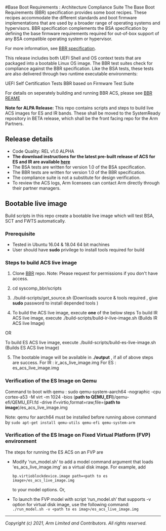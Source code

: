 #Base Boot Requirements :  Architecture Compliance Suite
The Base Boot Requirements (BBR) specification provides some boot recipes. These recipes accommodate the different standards and boot firmware implementations that are used by a broader range of operating systems and hypervisors.
BBR specification complements the BSA specification by defining the base firmware requirements required for out-of-box support of any BSA compatible operating system or hypervisor.

For more information, see [BBR specification](https://developer.arm.com/documentation/den0044/latest).

This release includes both UEFI Shell and OS context tests that are packaged into a bootable Linux OS image. The BBR test suites check for compliance against the BBR specification. Like the BSA tests, these tests are also delivered through two runtime executable environments:

UEFI Self Certification Tests
BBR based on Firmware Test Suite

For details on seperately building and running BBR ACS, please see [BBR REAME](https://ap-gerrit-1.ap01.arm.com/gitweb?p=avk/syscomp_bbr.git;a=blob;f=bbr_README.md;h=6614ccafa91a20b6776099e0b1fd044c7d7415b8;hb=HEAD)

**Note for ALPA Release:** This repo contains scripts and steps to build live ACS images for ES and IR bands. These shall be moved to the SystemReady repository in BETA release, which shall be the front facing repo for the Arm Partners.

## Release details
 - Code Quality: REL v1.0 ALPHA
 - **The download instructions for the latest pre-built release of ACS for ES and IR are available [here](https://ap-gerrit-1.ap01.arm.com/gitweb?p=avk/syscomp_bbr.git;a=tree;f=prebuilt_images/v21.03_REL1.0_ALPHA;h=056d9d0935c744706e761815addab86413c6a13f;hb=refs/heads/release)**
 - The BSA tests are written for version 1.0 of the BSA specification.
 - The BBR tests are written for version 1.0 of the BBR specification.
 - The compliance suite is not a substitute for design verification.
 - To review the ACS logs, Arm licensees can contact Arm directly through their partner managers.



## Bootable live image

Build scripts in this repo create a bootable live image which will test BSA, SCT and FWTS automatically.

### Prerequisite

 - Tested in Ubuntu 16.04 & 18.04 64 bit machines
 - User should have **sudo** privilege to install tools required for build

### Steps to build ACS live image

 1. Clone [BBR](ssh://ap-gerrit-1.ap01.arm.com:29418/avk/syscomp_bbr) repo.
 Note: Please request for permissions if you don't have access.
 2. cd syscomp_bbr/scripts
 3. ./build-scripts/get_source.sh
 (Downloads source & tools required , give **sudo** password to install  depended tools )

 4. To build the ACS live image, execute **one** of the below steps
 To build IR ACS live image, execute
 ./build-scripts/build-ir-live-image.sh
 (Builds IR ACS live Image)

 OR

 To build ES ACS live image, execute
 ./build-scripts/build-es-live-image.sh
 (Builds ES ACS live Image)

 5. The bootable image will be available in **./output** , if all of above steps are success.
 For IR : ir_acs_live_image.img
 For ES : es_acs_live_image.img

### Verification of the ES Image on Qemu
Command to boot with qemu :
    sudo qemu-system-aarch64 -nographic -cpu cortex-a53 -M virt -m 1024 -bios (**path to QEMU_EFI**)/qemu-efi/QEMU_EFI.fd -drive if=virtio,format=raw,file=(**path to image**)/es_acs_live_image.img

   Note: qemu for aarch64 must be installed  before running above command  by `sudo apt-get install qemu-utils qemu-efi qemu-system-arm`

### Verification of the ES Image on Fixed Virtual Platform (FVP) environment

The steps for running the ES ACS on an FVP are

  - Modify 'run_model.sh' to add a model command argument that loads 'es_acs_live_image.img' as a virtual disk image. For example, add

    `bp.virtioblockdevice.image path=<path to es image>/es_acs_live_image.img`

    to your model options.
    Or,
   - To launch the FVP model with script ‘run_model.sh’ that supports -v option for virtual disk image, use the following command:
    `./run_model.sh -v <path to es imag>/es_acs_live_image.img`
- - - - - - - - - - - - - - - - - - - -

_Copyright (c) 2021, Arm Limited and Contributors. All rights reserved._
